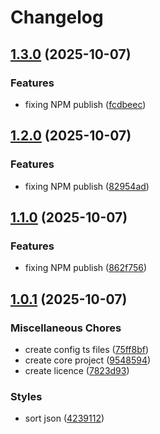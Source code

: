 # Changelog

## [1.3.0](https://github.com/freax-io/freax/compare/core-v1.2.0...core-v1.3.0) (2025-10-07)


### Features

* fixing NPM publish ([fcdbeec](https://github.com/freax-io/freax/commit/fcdbeec5b4d69bf369bd9cb7cb38175922c9a9db))

## [1.2.0](https://github.com/freax-io/freax/compare/core-v1.1.0...core-v1.2.0) (2025-10-07)


### Features

* fixing NPM publish ([82954ad](https://github.com/freax-io/freax/commit/82954ad211b64247cdd1312ce305d3f79c7c43e1))

## [1.1.0](https://github.com/freax-io/freax/compare/core-v1.0.1...core-v1.1.0) (2025-10-07)


### Features

* fixing NPM publish ([862f756](https://github.com/freax-io/freax/commit/862f7566f9c7e9d6e008ccc694f71ea9949cd0bd))

## [1.0.1](https://github.com/freax-io/freax/compare/core-v1.0.0...core-v1.0.1) (2025-10-07)


### Miscellaneous Chores

* create config ts files ([75ff8bf](https://github.com/freax-io/freax/commit/75ff8bf6e4d601bcef34aa395e1f87b7d08a1100))
* create core project ([9548594](https://github.com/freax-io/freax/commit/9548594a0764d3f9a47a2640f9ad33ce30d3aa39))
* create licence ([7823d93](https://github.com/freax-io/freax/commit/7823d93dc936c4aca921d76b6a415411feb5bc4f))


### Styles

* sort json ([4239112](https://github.com/freax-io/freax/commit/423911260047525b5254643e93e58fb1a1d252cf))
